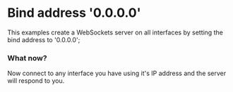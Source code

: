 # Bind address '0.0.0.0'
This examples create a WebSockets server on all interfaces by setting the bind address to '0.0.0.0';

### What now?
Now connect to any interface you have using it's IP address and the server will respond to you.
